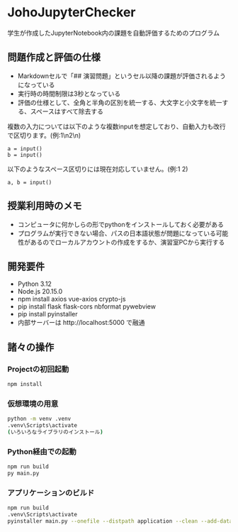 # JohoJupyterChecker

学生が作成したJupyterNotebook内の課題を自動評価するためのプログラム

## 問題作成と評価の仕様

- Markdownセルで「## 演習問題」というセル以降の課題が評価されるようになっている
- 実行時の時間制限は3秒となっている
- 評価の仕様として、全角と半角の区別を統一する、大文字と小文字を統一する、スペースはすべて除去する


複数の入力については以下のような複数inputを想定しており、自動入力も改行で区切ります。(例:1\n2\n)
```
a = input() 
b = input()
```

以下のようなスペース区切りには現在対応していません。(例:1 2)
```
a, b = input()
```

## 授業利用時のメモ
- コンピュータに何かしらの形でpythonをインストールしておく必要がある
- プログラムが実行できない場合、パスの日本語状態が問題になっている可能性があるのでローカルアカウントの作成をするか、演習室PCから実行する

## 開発要件
- Python 3.12
- Node.js 20.15.0
- npm install axios vue-axios crypto-js
- pip install flask flask-cors nbformat pywebview
- pip install pyinstaller
- 内部サーバーは http://localhost:5000 で融通


## 諸々の操作
### Projectの初回起動
```sh
npm install
```

### 仮想環境の用意
```sh
python -m venv .venv
.venv\Scripts\activate
(いろいろなライブラリのインストール)
```

### Python経由での起動
```sh
npm run build
py main.py
```

### アプリケーションのビルド
```sh
npm run build
.venv\Scripts\activate
pyinstaller main.py --onefile --distpath application --clean --add-data "dist;dist" -n JohoJupyterChecker
```